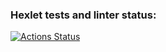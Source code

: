 ### Hexlet tests and linter status:
[![Actions Status](https://github.com/NikitaPoznan/java-project-71/workflows/hexlet-check/badge.svg)](https://github.com/NikitaPoznan/java-project-71/actions)